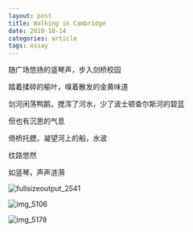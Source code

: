 ```yaml
---
layout: post
title: Walking in Cambridge
date: 2018-10-14
categories: article
tags: essay
---
```



随广场悠扬的竖琴声，步入剑桥校园

踏着揉碎的榆叶，嗅着散发的金黄味道

剑河闲荡鸭鹅，搅浑了河水，少了波士顿查尔斯河的碧蓝

但也有沉思的气息

倚桥托腮，凝望河上的船，水波

纹路悠然

如竖琴，声声涟漪




![fullsizeoutput_2541](https://user-images.githubusercontent.com/11972077/46915824-e87f9000-cfe3-11e8-8158-159fc5299022.jpeg)


![img_5106](https://user-images.githubusercontent.com/11972077/46915746-62af1500-cfe2-11e8-997f-1f3132ead92b.jpg)



![img_5178](https://user-images.githubusercontent.com/11972077/46915791-4790d500-cfe3-11e8-9f67-01d66fe512df.jpg)
